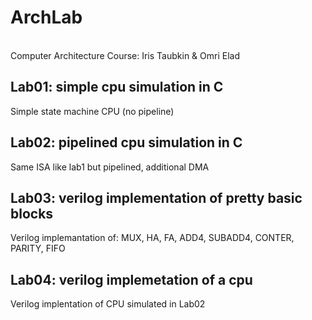 # ArchLab  
<br>Computer Architecture Course:
Iris Taubkin & Omri Elad

## Lab01: simple cpu simulation in C
Simple state machine CPU (no pipeline)  

## Lab02: pipelined cpu simulation in C
Same ISA like lab1 but pipelined, additional DMA  

## Lab03: verilog implementation of pretty basic blocks
Verilog implemantation of: MUX, HA, FA, ADD4, SUBADD4, CONTER, PARITY, FIFO  

## Lab04: verilog implemetation of a cpu
Verilog implentation of CPU simulated in Lab02  
